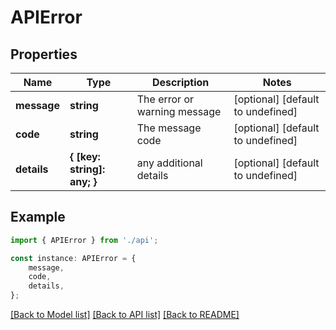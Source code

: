 # APIError


## Properties

Name | Type | Description | Notes
------------ | ------------- | ------------- | -------------
**message** | **string** | The error or warning message | [optional] [default to undefined]
**code** | **string** | The message code | [optional] [default to undefined]
**details** | **{ [key: string]: any; }** | any additional details | [optional] [default to undefined]

## Example

```typescript
import { APIError } from './api';

const instance: APIError = {
    message,
    code,
    details,
};
```

[[Back to Model list]](../README.md#documentation-for-models) [[Back to API list]](../README.md#documentation-for-api-endpoints) [[Back to README]](../README.md)
